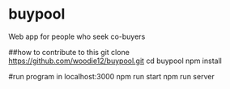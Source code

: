 # buypool
Web app for people who seek co-buyers

##how to contribute to this 
git clone https://github.com/woodie12/buypool.git
cd buypool
npm install

#run program in localhost:3000
npm run start
npm run server

